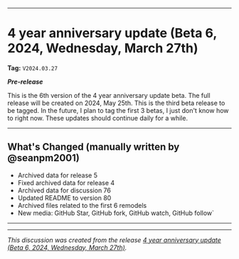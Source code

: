 ***

# 4 year anniversary update (Beta 6, 2024, Wednesday, March 27th)

**Tag:** `V2024.03.27`

***Pre-release***

This is the 6th version of the 4 year anniversary update beta. The full release will be created on 2024, May 25th. This is the third beta release to be tagged. In the future, I plan to tag the first 3 betas, I just don't know how to right now. These updates should continue daily for a while.

---

## What's Changed (manually written by @seanpm2001)

- Archived data for release 5
- Fixed archived data for release 4
- Archived data for discussion 76
- Updated README to version 80
- Archived files related to the first 6 remodels
- New media: GitHub Star, GitHub fork, GitHub watch, GitHub follow`

***


<hr /><em>This discussion was created from the release <a href='https://github.com/seanpm2001/seanpm2001/releases/tag/V2024.03.27'>4 year anniversary update (Beta 6, 2024, Wednesday, March 27th)</a>.</em>
